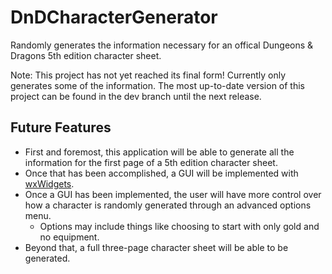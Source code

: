 # DnDCharacterGenerator
Randomly generates the information necessary for an offical Dungeons & Dragons 5th edition character sheet.

Note: This project has not yet reached its final form! Currently only generates some of the information. The most up-to-date version of this project can be found in the dev branch until the next release.

## Future Features
* First and foremost, this application will be able to generate all the information for the first page of a 5th edition character sheet.
* Once that has been accomplished, a GUI will be implemented with [wxWidgets](http://wxwidgets.org).
* Once a GUI has been implemented, the user will have more control over how a character is randomly generated through an advanced options menu.
  * Options may include things like choosing to start with only gold and no equipment.
* Beyond that, a full three-page character sheet will be able to be generated.
